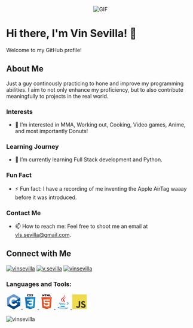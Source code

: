 <p align= 'center'>
  <img alt='GIF' src = 'https://github.com/user-attachments/assets/58a0a492-c01d-4281-809f-1f6ed38fdbc5'/>
</p>

# Hi there, I'm Vin Sevilla! 👋

Welcome to my GitHub profile!

## About Me
Just a guy continously practicing to hone and improve my programming abilities.
I aim to not only enhance my proficiency, but to also contribute meaningfully to projects in the real world.

### Interests
- 👀 I’m interested in MMA, Working out, Cooking, Video games, Anime, and most importantly Donuts!
  
### Learning Journey
- 🌱 I’m currently learning Full Stack development and Python.

### Fun Fact
- ⚡ Fun fact: I have a recording of me inventing the Apple AirTag waaay before it was introduced.

### Contact Me
- 📫 How to reach me: Feel free to shoot me an email at vls.sevilla@gmail.com.

## Connect with Me
<!--[LinkedIn](https://www.linkedin.com/in/venancio-sevilla-4b37802b7/)-->
<!--[Instagram](https://www.instagram.com/v.sevilla/)-->
<p align="left">
<a href="https://www.linkedin.com/in/venancio-sevilla-4b37802b7/" target="_blank"><img align="center" src="https://raw.githubusercontent.com/rahuldkjain/github-profile-readme-generator/master/src/images/icons/Social/linked-in-alt.svg" alt="vinsevilla" height="30" width="40" /></a>
<a href="https://instagram.com/v.sevilla" target="blank"><img align="center" src="https://raw.githubusercontent.com/rahuldkjain/github-profile-readme-generator/master/src/images/icons/Social/instagram.svg" alt="v.sevilla" height="30" width="40" /></a>
<a href="https://www.leetcode.com/vinsevilla" target="blank"><img align="center" src="https://raw.githubusercontent.com/rahuldkjain/github-profile-readme-generator/master/src/images/icons/Social/leet-code.svg" alt="vinsevilla" height="30" width="40" /></a>
</p>

<h3 align="left">Languages and Tools:</h3>
<p align="left"> <a href="https://www.w3schools.com/cpp/" target="_blank" rel="noreferrer"> <img src="https://raw.githubusercontent.com/devicons/devicon/master/icons/cplusplus/cplusplus-original.svg" alt="cplusplus" width="40" height="40"/> </a> <a href="https://www.w3schools.com/css/" target="_blank" rel="noreferrer"> <img src="https://raw.githubusercontent.com/devicons/devicon/master/icons/css3/css3-original-wordmark.svg" alt="css3" width="40" height="40"/> </a> <a href="https://www.w3.org/html/" target="_blank" rel="noreferrer"> <img src="https://raw.githubusercontent.com/devicons/devicon/master/icons/html5/html5-original-wordmark.svg" alt="html5" width="40" height="40"/> </a> <a href="https://www.java.com" target="_blank" rel="noreferrer"> <img src="https://raw.githubusercontent.com/devicons/devicon/master/icons/java/java-original.svg" alt="java" width="40" height="40"/> </a> <a href="https://developer.mozilla.org/en-US/docs/Web/JavaScript" target="_blank" rel="noreferrer"> <img src="https://raw.githubusercontent.com/devicons/devicon/master/icons/javascript/javascript-original.svg" alt="javascript" width="40" height="40"/> </a> </p>

<p><img align="center" src="https://github-readme-stats.vercel.app/api/top-langs?username=vinsevilla&show_icons=true&locale=en&layout=compact" alt="vinsevilla" /></p>



